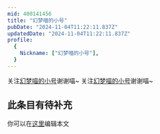 ```yaml
---
mid: 400141456
title: "幻梦喵的小号"
pubDate: "2024-11-04T11:22:11.837Z"
updatedDate: "2024-11-04T11:22:11.837Z"
profile:
  {
    Nickname: ["幻梦喵的小号"],
  }
---
```


关注[幻梦喵的小号](https://space.bilibili.com/400141456)谢谢喵~ 关注[幻梦喵的小号](https://space.bilibili.com/400141456)谢谢喵~

## 此条目有待补充
你可以在[这里](https://github.com/Yuhanawa/VTuber.ICU-Content/edit/master/v/幻梦喵的小号/index.md)编辑本文
